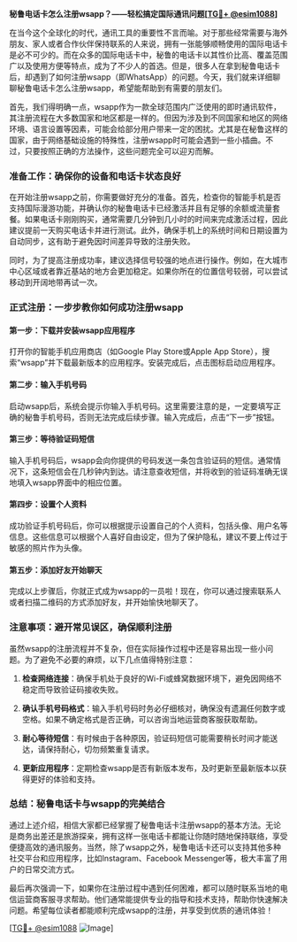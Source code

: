 **秘鲁电话卡怎么注册wsapp？——轻松搞定国际通讯问题[[TG💪+ @esim1088](https://t.me/s/esim1088)]**

在当今这个全球化的时代，通讯工具的重要性不言而喻。对于那些经常需要与海外朋友、家人或者合作伙伴保持联系的人来说，拥有一张能够顺畅使用的国际电话卡是必不可少的。而在众多的国际电话卡中，秘鲁的电话卡以其性价比高、覆盖范围广以及使用方便等特点，成为了不少人的首选。但是，很多人在拿到秘鲁电话卡后，却遇到了如何注册wsapp（即WhatsApp）的问题。今天，我们就来详细聊聊秘鲁电话卡怎么注册wsapp，希望能帮助到有需要的朋友们。

首先，我们得明确一点，wsapp作为一款全球范围内广泛使用的即时通讯软件，其注册流程在大多数国家和地区都是一样的。但因为涉及到不同国家和地区的网络环境、语言设置等因素，可能会给部分用户带来一定的困扰。尤其是在秘鲁这样的国家，由于网络基础设施的特殊性，注册wsapp时可能会遇到一些小插曲。不过，只要按照正确的方法操作，这些问题完全可以迎刃而解。

### 准备工作：确保你的设备和电话卡状态良好

在开始注册wsapp之前，你需要做好充分的准备。首先，检查你的智能手机是否支持国际漫游功能，并确认你的秘鲁电话卡已经激活并且有足够的余额或流量套餐。如果电话卡刚刚购买，通常需要几分钟到几小时的时间来完成激活过程，因此建议提前一天购买电话卡并进行测试。此外，确保手机上的系统时间和日期设置为自动同步，这有助于避免因时间差异导致的注册失败。

同时，为了提高注册成功率，建议选择信号较强的地点进行操作。例如，在大城市中心区域或者靠近基站的地方会更加稳定。如果你所在的位置信号较弱，可以尝试移动到开阔地带再试一次。

### 正式注册：一步步教你如何成功注册wsapp

#### 第一步：下载并安装wsapp应用程序

打开你的智能手机应用商店（如Google Play Store或Apple App Store），搜索“wsapp”并下载最新版本的应用程序。安装完成后，点击图标启动应用程序。

#### 第二步：输入手机号码

启动wsapp后，系统会提示你输入手机号码。这里需要注意的是，一定要填写正确的秘鲁手机号码，否则无法完成后续步骤。输入完成后，点击“下一步”按钮。

#### 第三步：等待验证码短信

输入手机号码后，wsapp会向你提供的号码发送一条包含验证码的短信。通常情况下，这条短信会在几秒钟内到达。请注意查收短信，并将收到的验证码准确无误地填入wsapp界面中的相应位置。

#### 第四步：设置个人资料

成功验证手机号码后，你可以根据提示设置自己的个人资料，包括头像、用户名等信息。这些信息可以根据个人喜好自由设定，但为了保护隐私，建议不要上传过于敏感的照片作为头像。

#### 第五步：添加好友开始聊天

完成以上步骤后，你就正式成为wsapp的一员啦！现在，你可以通过搜索联系人或者扫描二维码的方式添加好友，并开始愉快地聊天了。

### 注意事项：避开常见误区，确保顺利注册

虽然wsapp的注册流程并不复杂，但在实际操作过程中还是容易出现一些小问题。为了避免不必要的麻烦，以下几点值得特别注意：

1. **检查网络连接**：确保手机处于良好的Wi-Fi或蜂窝数据环境下，避免因网络不稳定而导致验证码接收失败。
   
2. **确认手机号码格式**：输入手机号码时务必仔细核对，确保没有遗漏任何数字或空格。如果不确定格式是否正确，可以咨询当地运营商客服获取帮助。

3. **耐心等待短信**：有时候由于各种原因，验证码短信可能需要稍长时间才能送达，请保持耐心，切勿频繁重复请求。

4. **更新应用程序**：定期检查wsapp是否有新版本发布，及时更新至最新版本以获得更好的体验和支持。

### 总结：秘鲁电话卡与wsapp的完美结合

通过上述介绍，相信大家都已经掌握了秘鲁电话卡注册wsapp的基本方法。无论是商务出差还是旅游探亲，拥有这样一张电话卡都能让你随时随地保持联络，享受便捷高效的通讯服务。当然，除了wsapp之外，秘鲁电话卡还可以支持其他多种社交平台和应用程序，比如Instagram、Facebook Messenger等，极大丰富了用户的日常交流方式。

最后再次强调一下，如果你在注册过程中遇到任何困难，都可以随时联系当地的电信运营商客服寻求帮助。他们通常能提供专业的指导和技术支持，帮助你快速解决问题。希望每位读者都能顺利完成wsapp的注册，并享受到优质的通讯体验！

[[TG💪+ @esim1088](https://t.me/s/esim1088) ![Image](https://i.postimg.cc/4NQfJmqS/Snipaste-2025-05-13-00-14-12.png)]